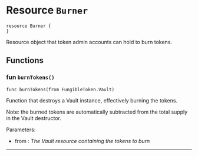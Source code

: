 # Resource `Burner`

```cadence
resource Burner {
}
```

Resource object that token admin accounts can hold to burn tokens.
## Functions

### fun `burnTokens()`

```cadence
func burnTokens(from FungibleToken.Vault)
```
Function that destroys a Vault instance, effectively burning the tokens.

Note: the burned tokens are automatically subtracted from the
total supply in the Vault destructor.

Parameters:
  - from : _The Vault resource containing the tokens to burn_

---
